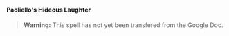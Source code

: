 #### Paoliello's Hideous Laughter
<!-- previously "Hideous Laughter" -->

> **Warning:**
> This spell has not yet been transfered from the Google Doc.
